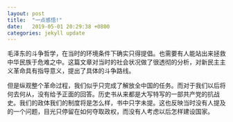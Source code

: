 ```yaml
---
layout: post
title:  "一点感悟!"
date:   2019-05-01 20:29:38 +0800
categories: jekyll update
---
```



毛泽东的斗争哲学，在当时的环境条件下确实只得提倡。也需要有人能站出来拯救中华民族于危难之中。这篇文章对当时的社会状况做了很透彻的分析，对新民主主义革命具有指导意义，提出了具体的斗争路线。

但是纵观整个革命过程，我们似乎只完成了解放全中国的任务。而对于我们以后将何去何从，没有给予正面的回答。历史书从来都是大写特写的一部共产党的抗战史。我们的政体我们的制度将是怎么样，书中只字未提。这也反映当时没有人提及的一个问题，目光只停留在如何夺取政权，而没有人考虑以后怎样建设国家。